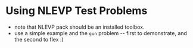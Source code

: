 # Using NLEVP Test Problems

- note that NLEVP pack should be an installed toolbox.
- use a simple example and the `gun` problem -- first to demonstrate, and the second to flex :)